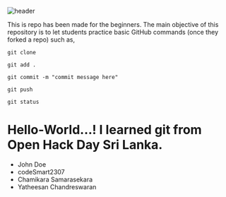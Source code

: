 ![header](https://github.com/GitHubExperts-LK/My-First-PR/blob/master/resources/70622603_465999984248830_6303391993288458240_n.png)

This is repo has been made for the beginners. The main objective of this repository is to let students practice basic GitHub commands (once they forked a repo) such as,

```
git clone
```

```
git add .
```

```
git commit -m "commit message here"
```

```
git push
```

```
git status
```

# Hello-World...! I learned git from Open Hack Day Sri Lanka.

- John Doe
- codeSmart2307
- Chamikara Samarasekara
- Yatheesan Chandreswaran

